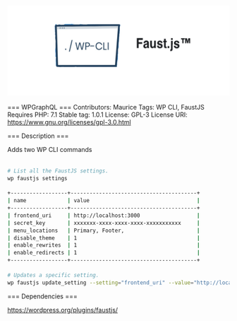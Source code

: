 ![WP CLI FaustJS](./banner.png)

=== WPGraphQL ===
Contributors: Maurice
Tags: WP CLI, FaustJS
Requires PHP: 7.1
Stable tag: 1.0.1
License: GPL-3
License URI: https://www.gnu.org/licenses/gpl-3.0.html

=== Description ===

Adds two WP CLI commands

```bash

# List all the FaustJS settings.
wp faustjs settings

+------------------+----------------------------------------+
| name             | value                                  |
+------------------+----------------------------------------+
| frontend_uri     | http://localhost:3000                  |
| secret_key       | xxxxxxx-xxxx-xxxx-xxxx-xxxxxxxxxxx     |
| menu_locations   | Primary, Footer,                       |
| disable_theme    | 1                                      |
| enable_rewrites  | 1                                      |
| enable_redirects | 1                                      |
+------------------+----------------------------------------+

# Updates a specific setting.
wp faustjs update_setting --setting="frontend_uri" --value="http://localhost:3000"

```

=== Dependencies ===

https://wordpress.org/plugins/faustjs/

```

```
